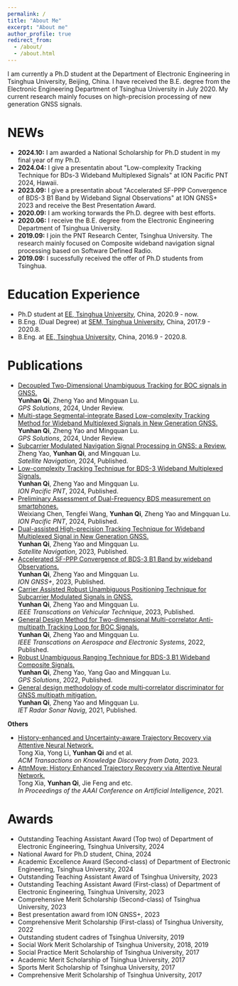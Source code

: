 ```yaml
---
permalink: /
title: "About Me"
excerpt: "About me"
author_profile: true
redirect_from: 
  - /about/
  - /about.html
---
```


I am currently a Ph.D student at the Department of Electronic Engineering in Tsinghua University, Beijing, China. I have received the B.E. degree from the Electronic Engineering Department of Tsinghua University in July 2020. My current research mainly focuses on high-precision processing of new generation GNSS signals.


NEWs
======
* **2024.10:** I am awarded a National Scholarship for Ph.D student in my final year of my Ph.D.
* **2024.04:** I give a presentatin about "Low-complexity Tracking Technique for BDs-3 Wideband Multiplexed Signals" at ION Pacific PNT 2024, Hawaii.
* **2023.09:** I give a presentatin about "Accelerated SF-PPP Convergence of BDS-3 B1 Band by Wideband Signal Observations" at ION GNSS+ 2023 and receive the Best Presentation Award.
* **2020.09:** I am working torwards the Ph.D. degree with best efforts.
* **2020.06:** I receive the B.E. degree from the Electronic Engineering Department of Tsinghua University.
* **2019.09:** I join the PNT Research Center, Tsinghua University. The research mainly focused on Composite wideband navigation signal processing based on Software Defined Radio.
* **2019.09:** I sucessfully received the offer of Ph.D students from Tsinghua.

Education Experience
======
* Ph.D student at [EE, Tsinghua University](https://www.tsinghua.edu.cn/publish/eeen/index.html), China, 2020.9 - now.
* B.Eng. (Dual Degree) at [SEM, Tsinghua University](https://www.sem.tsinghua.edu.cn/), China, 2017.9 - 2020.8. 
* B.Eng. at [EE, Tsinghua University](https://www.tsinghua.edu.cn/publish/eeen/index.html), China, 2016.9 - 2020.8.

Publications
======
* [Decoupled Two-Dimensional Unambiguous Tracking for BOC signals in GNSS.]()<br />
  **Yunhan Qi**, Zheng Yao and Mingquan Lu.<br />
  *GPS Solutions*, 2024, Under Review.
* [Multi-stage Segmental-integrate Based Low-complexity Tracking Method for Wideband Multiplexed Signals in New Generation GNSS.]()<br />
  **Yunhan Qi**, Zheng Yao and Mingquan Lu.<br />
  *GPS Solutions*, 2024, Under Review.
* [Subcarrier Modulated Navigation Signal Processing in GNSS: a Review.](https://satellite-navigation.springeropen.com/articles/10.1186/s43020-024-00142-9)<br />
  Zheng Yao, **Yunhan Qi**, and Mingquan Lu.<br />
  *Satellite Navigation*, 2024, Published.
* [Low-complexity Tracking Technique for BDS-3 Wideband Multiplexed Signals.](https://www.ion.org/pnt/abstracts.cfm?paperID=13168)<br />
  **Yunhan Qi**, Zheng Yao and Mingquan Lu.<br />
  *ION Pacific PNT*, 2024, Published.
* [Preliminary Assessment of Dual-Frequency BDS measurement on smartphones.](https://www.ion.org/publications/abstract.cfm?articleID=19651)<br />
  Weixiang Chen, Tengfei Wang, **Yunhan Qi**, Zheng Yao and Mingquan Lu.<br />
  *ION Pacific PNT*, 2024, Published.
* [Dual-assisted High-precision Tracking Technique for Wideband Multiplexed Signal in New Generation GNSS.](https://satellite-navigation.springeropen.com/articles/10.1186/s43020-023-00125-2)<br />
  **Yunhan Qi**, Zheng Yao and Mingquan Lu.<br />
  *Satellite Navigation*, 2023, Published.
* [Accelerated SF-PPP Convergence of BDS-3 B1 Band by wideband Observations.](https://www.ion.org/publications/abstract.cfm?articleID=19193)<br />
  **Yunhan Qi**, Zheng Yao and Mingquan Lu.<br />
  *ION GNSS+*, 2023, Published.
* [Carrier Assisted Robust Unambiguous Positioning Technique for Subcarrier Modulated Signals in GNSS.](https://ieeexplore.ieee.org/abstract/document/10143250)<br />
  **Yunhan Qi**, Zheng Yao and Mingquan Lu.<br />
  *IEEE Transcations on Vehicular Technique*, 2023, Published.
* [General Design Method for Two-dimensional Multi-correlator Anti-multipath Tracking Loop for BOC Signals.](https://ieeexplore.ieee.org/abstract/document/9830996)<br />
  **Yunhan Qi**, Zheng Yao and Mingquan Lu.<br />
  *IEEE Transcations on Aerospace and Electronic Systems*, 2022, Published.
* [Robust Unambiguous Ranging Technique for BDS-3 B1 Wideband Composite Signals.](https://link.springer.com/article/10.1007/s10291-022-01296-2)<br />
  **Yunhan Qi**, Zheng Yao, Yang Gao and Mingquan Lu.<br />
  *GPS Solutions*, 2022, Published.
* [General design methodology of code multi‐correlator discriminator for GNSS multipath mitigation.](https://ietresearch.onlinelibrary.wiley.com/doi/full/10.1049/rsn2.12088)<br />
  **Yunhan Qi**, Zheng Yao and Mingquan Lu.<br />
  *IET Radar Sonar Navig*, 2021, Published.

**Others**
* [History-enhanced and Uncertainty-aware Trajectory Recovery via Attentive Neural Network.](https://dl.acm.org/doi/abs/10.1145/3615660)<br />
  Tong Xia, Yong Li, **Yunhan Qi** and et al.<br />
  *ACM Transactions on Knowledge Discovery from Data*, 2023.
* [AttnMove: History Enhanced Trajectory Recovery via Attentive Neural Network.](https://ojs.aaai.org/index.php/AAAI/article/view/16577)<br />
  Tong Xia, **Yunhan Qi**, Jie Feng and etc.<br />
  *In Proceedings of the AAAI Conference on Artificial Intelligence*, 2021.

Awards
====== 
* Outstanding Teaching Assistant Award (Top two) of Department of Electronic Engineering, Tsinghua University, 2024
* National Award for Ph.D student, China, 2024
* Academic Excellence Award (Second-class) of Department of Electronic Engineering, Tsinghua University, 2024
* Outstanding Teaching Assistant Award of Tsinghua University, 2023
* Outstanding Teaching Assistant Award (First-class) of Department of Electronic Engineering, Tsinghua University, 2023
* Comprehensive Merit Scholarship (Second-class) of Tsinghua University, 2023
* Best presentation award from ION GNSS+, 2023
* Comprehensive Merit Scholarship (First-class) of Tsinghua University, 2022
* Outstanding student cadres of Tsinghua University, 2019
* Social Work Merit Scholarship of Tsinghua University, 2018, 2019
* Social Practice Merit Scholarship of Tsinghua University, 2017
* Academic Merit Scholarship of Tsinghua University, 2017
* Sports Merit Scholarship of Tsinghua University, 2017
* Comprehensive Merit Scholarship of Tsinghua University, 2017







